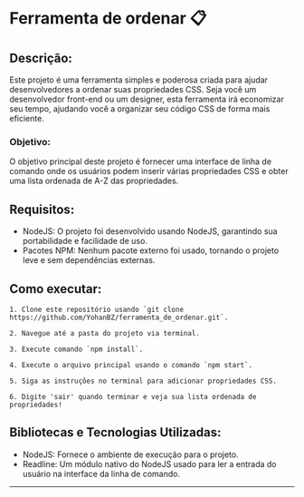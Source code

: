 # Ferramenta de ordenar 📋

## Descrição:

Este projeto é uma ferramenta simples e poderosa criada para ajudar desenvolvedores a ordenar suas propriedades CSS. Seja você um desenvolvedor front-end ou um designer, esta ferramenta irá economizar seu tempo, ajudando você a organizar seu código CSS de forma mais eficiente.

### Objetivo:

O objetivo principal deste projeto é fornecer uma interface de linha de comando onde os usuários podem inserir várias propriedades CSS e obter uma lista ordenada de A-Z das propriedades.

## Requisitos:

- NodeJS: O projeto foi desenvolvido usando NodeJS, garantindo sua portabilidade e facilidade de uso.
- Pacotes NPM: Nenhum pacote externo foi usado, tornando o projeto leve e sem dependências externas.

## Como executar:
```
1. Clone este repositório usando `git clone https://github.com/YohanBZ/ferramenta_de_ordenar.git`.

2. Navegue até a pasta do projeto via terminal.

3. Execute comando `npm install`.

4. Execute o arquivo principal usando o comando `npm start`.

5. Siga as instruções no terminal para adicionar propriedades CSS.

6. Digite 'sair' quando terminar e veja sua lista ordenada de propriedades!

```
## Bibliotecas e Tecnologias Utilizadas:

- NodeJS: Fornece o ambiente de execução para o projeto.
- Readline: Um módulo nativo do NodeJS usado para ler a entrada do usuário na interface da linha de comando.

---


